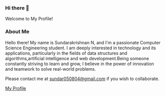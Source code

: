 ### Hi there 👋

<!--
**SundarakrishnanN/SundarakrishnanN** is a ✨ _special_ ✨ repository because its `README.md` (this file) appears on your GitHub profile.

Here are some ideas to get you started:

- 🔭 I’m currently working on ...
- 🌱 I’m currently learning ...
- 👯 I’m looking to collaborate on ...
- 🤔 I’m looking for help with ...
- 💬 Ask me about ...
- 📫 How to reach me: ...
- 😄 Pronouns: ...
- ⚡ Fun fact: ...
-->
Welcome to My Profile!

### About Me

Hello there! My name is Sundarakrishnan N, and I'm a passionate Computer Science Engineering student. I am deeply interested in technology and its applications, particularly in the fields of data structures and algorithms,artificial intelligence and web development.Being someone constantly striving to learn and grow, I believe in the power of innovation and teamwork to solve real-world problems.

Please contact me at sundar050804@gmail.com if you wish to collaborate.

[My Profile](https://linktr.ee/sundarakrishnan_n)







